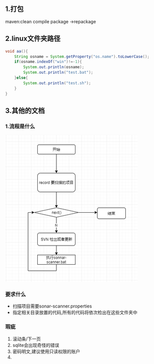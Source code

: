 ## 1.打包
maven:clean compile package ->repackage
## 2.linux文件夹路径
```java
void aa(){
    String osname = System.getProperty("os.name").toLowerCase();
    if(osname.indexOf("win")!=-1){
        System.out.println(osname);
        System.out.println("test.bat");
    }else{
        System.out.println("test.sh");
    }
}
```
## 3.其他的文档
### 1.流程是什么
![](./static/2.PNG)
### 要求什么
* 扫描项目需要sonar-scanner.properties
* 指定相关目录放置的代码,所有的代码将依次检出在这些文件夹中

### 瑕疵
1. 滚动条/下一页
2. sqlite会出现奇怪的错误
3. 密码明文,建议使用只读权限的账户
4. 
